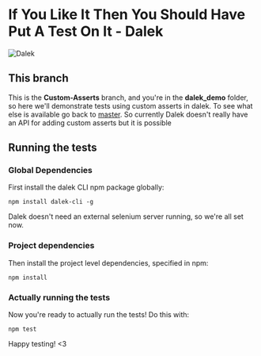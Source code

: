 # If You Like It Then You Should Have Put A Test On It - Dalek

![Dalek](https://avatars2.githubusercontent.com/u/3217446?s=160)

## This branch
This is the **Custom-Asserts** branch, and you're in the **dalek_demo** folder, so here we'll demonstrate tests using custom asserts in dalek. To see what else is available go back to [master](https://github.com/vikki/if-you-like-it-then-you-should-have-put-a-test-on-it/tree/master).
So currently Dalek doesn't really have an API for adding custom asserts but it is possible


## Running the tests
### Global Dependencies
First install the dalek CLI npm package globally:

 	npm install dalek-cli -g


Dalek doesn't need an external selenium server running, so we're all set now.

### Project dependencies
Then install the project level dependencies, specified in npm:

	npm install

### Actually running the tests
Now you're ready to actually run the tests! Do this with:
	
	npm test

Happy testing! <3